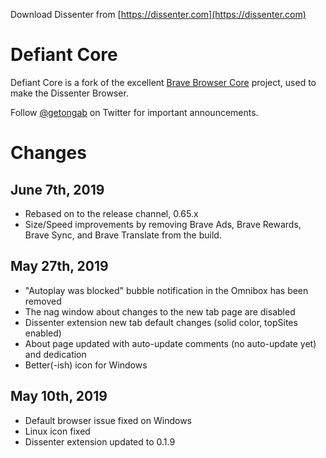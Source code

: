 Download Dissenter from [https://dissenter.com](https://dissenter.com)

# Defiant Core

Defiant Core is a fork of the excellent [Brave Browser Core](https://github.com/brave/brave-browser) project, used to make the Dissenter Browser.

Follow [@getongab](https://twitter.com/getongab) on Twitter for important
announcements.

# Changes

## June 7th, 2019

* Rebased on to the release channel, 0.65.x
* Size/Speed improvements by removing Brave Ads, Brave Rewards, Brave Sync, and Brave Translate from the build.

## May 27th, 2019

* "Autoplay was blocked" bubble notification in the Omnibox has been removed
* The nag window about changes to the new tab page are disabled
* Dissenter extension new tab default changes (solid color, topSites enabled)
* About page updated with auto-update comments (no auto-update yet) and dedication
* Better(-ish) icon for Windows

## May 10th, 2019

* Default browser issue fixed on Windows
* Linux icon fixed
* Dissenter extension updated to 0.1.9